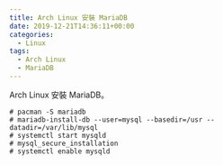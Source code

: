 ```yaml
---
title: Arch Linux 安裝 MariaDB
date: 2019-12-21T14:36:11+00:00
categories:
  - Linux
tags:
  - Arch Linux
  - MariaDB
---
```


Arch Linux 安裝 MariaDB。

<!--more-->

```shell
# pacman -S mariadb
# mariadb-install-db --user=mysql --basedir=/usr --datadir=/var/lib/mysql
# systemctl start mysqld
# mysql_secure_installation
# systemctl enable mysqld
```
